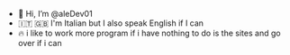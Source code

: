 - 👋 Hi, I’m @aleDev01
- 🇮🇹 🇬🇧 I'm Italian but I also speak English if I can
- 🔥 i like to work more program if i have nothing to do is the sites and go over if i can

<!---
aleDev01/aleDev01 is a ✨ special ✨ repository because its `README.md` (this file) appears on your GitHub profile.
You can click the Preview link to take a look at your changes.
--->
